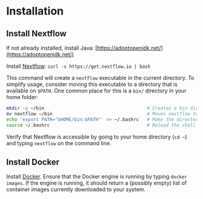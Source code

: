 # Installation

## Install Nextflow

If not already installed, install Java: [https://adoptopenjdk.net/](https://adoptopenjdk.net/)

Install [Nextflow](https://www.nextflow.io/): `curl -s https://get.nextflow.io | bash`

This command will create a `nextflow` executable in the current directory. To simplify usage, consider moving this executable to a directory that is available on `$PATH`. One common place for this is a `bin/` directory in your home folder:

``` bash
mkdir -p ~/bin                                      # Creates a bin directory in the home folder
mv nextflow ~/bin                                   # Moves nextflow to that directory
echo 'export PATH="$HOME/bin:$PATH"' >> ~/.bashrc   # Make the directory accessible on $PATH
source ~/.bashrc                                    # Reload the shell configuration
```

Verify that Nextflow is accessible by going to your home directory (`cd ~`) and typing `nextflow` on the command line.

## Install Docker

Install [Docker](https://docs.docker.com/install/). Ensure that the Docker engine is running by typing `docker images`. If the engine is running, it should return a (possibly empty) list of container images currently downloaded to your system.
